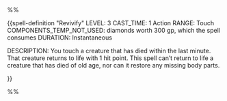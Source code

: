 %%

{{spell-definition "Revivify"
LEVEL: 3
CAST_TIME: 1 Action
RANGE: Touch
COMPONENTS_TEMP_NOT_USED: diamonds worth 300 gp, which the spell consumes
DURATION: Instantaneous

DESCRIPTION:
You touch a creature that has died within the last minute. That creature returns to life with 1 hit point. This spell can’t return to life a creature that has died of old age, nor can it restore any missing body parts.

}} 

%%